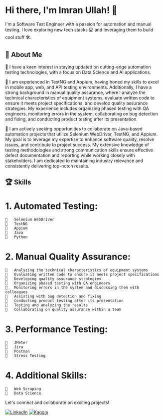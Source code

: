 # Hi there, I'm Imran Ullah! 👋

I'm a Software Test Engineer with a passion for automation and manual testing. I love exploring new tech stacks 💻 and leveraging them to build cool stuff 🛠️.

## 🚀 About Me

👀 I have a keen interest in staying updated on cutting-edge automation testing technologies, with a focus on Data Science and AI applications.

🌱 I am experienced in TestNG and Appium, having honed my skills to excel in mobile app, web, and API testing environments. Additionally, I have a strong background in manual quality assurance, where I analyze the technical characteristics of equipment systems, evaluate written code to ensure it meets project specifications, and develop quality assurance strategies. My experience includes organizing phased testing with QA engineers, monitoring errors in the system, collaborating on bug detection and fixing, and conducting product testing after its presentation.

💞️ I am actively seeking opportunities to collaborate on Java-based automation projects that utilize Selenium WebDriver, TestNG, and Appium. My goal is to leverage my expertise to enhance software quality, resolve issues, and contribute to project success. My extensive knowledge of testing methodologies and strong communication skills ensure effective defect documentation and reporting while working closely with stakeholders. I am dedicated to maintaining industry relevance and consistently delivering top-notch results.


## 🏆 Skills

# 1.	Automated Testing:
    	Selenium WebDriver
    	TestNG
    	Appium
    	Java
    	Python

# 2.	Manual Quality Assurance:
    	Analyzing the technical characteristics of equipment systems
    	Evaluating written code to ensure it meets project specifications
    	Developing quality assurance strategies
    	Organizing phased testing with QA engineers
    	Monitoring errors in the system and discussing them with colleagues
    	Assisting with bug detection and fixing
    	Conducting product testing after its presentation
    	Testing and analyzing the results
    	Collaborating on quality assurance within a team

# 3. Performance Testing:
    	JMeter
    	Jira
    	Postman
    	Stress Testing

# 4.	Additional Skills:
    	Web Scraping
    	Data Science


Let's connect and collaborate on exciting projects!

[![LinkedIn](https://img.shields.io/badge/LinkedIn-Connect-blue)](https://www.linkedin.com/in/imran-ullah-a54b681b1/)
[![Kaggle](https://img.shields.io/badge/Kaggle-Explore-yellow)](https://www.kaggle.com/imranktk)
